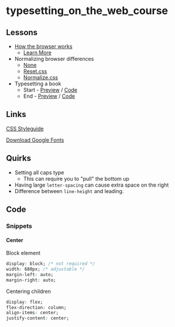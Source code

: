 # typesetting_on_the_web_course

## Lessons

- [How the browser works](tktk.com)
    - [Learn More](https://codeburst.io/how-browsers-work-6350a4234634)
- Normalizing browser differences
    - [None](/lessons/reset-css/none.html)
    - [Reset.css](/lessons/reset-css/reset.html)
    - [Normalize.css](/lessons/reset-css/normalize.html)
- Typesetting a book
    - Start - [Preview](http://htmlpreview.github.io/?https://github.com/cronin4392/typesetting_on_the_web_course/blob/master/lessons/book/01/index.html) / [Code](https://github.com/cronin4392/typesetting_on_the_web_course/blob/master/lessons/book/01/index.html)
    - End - [Preview](http://htmlpreview.github.io/?https://github.com/cronin4392/typesetting_on_the_web_course/blob/master/lessons/book/02/index.html) / [Code](https://github.com/cronin4392/typesetting_on_the_web_course/blob/master/lessons/book/02/index.html)


## Links

[CSS Styleguide](https://css-tricks.com/sass-style-guide/)

[Download Google Fonts](https://google-webfonts-helper.herokuapp.com/fonts/playfair-display?subsets=latin)

## Quirks

- Setting all caps type
    - This can require you to "pull" the bottom up
- Having large `letter-spacing` can cause extra space on the right
- Difference between `line-height` and leading.

## Code

### Snippets

#### Center

Block element

```css
display: block; /* not required */
width: 680px; /* adjustable */
margin-left: auto;
margin-right: auto;
```

Centering children

```css
display: flex;
flex-direction: column;
align-items: center;
justify-content: center;
```
